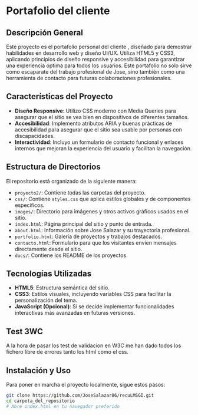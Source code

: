 # Portafolio del cliente

## Descripción General

Este proyecto es el portafolio personal del cliente , diseñado para demostrar habilidades en desarrollo web y diseño UI/UX. Utiliza HTML5 y CSS3, aplicando principios de diseño responsive y accesibilidad para garantizar una experiencia óptima para todos los usuarios. Este portafolio no solo sirve como escaparate del trabajo profesional de Jose, sino también como una herramienta de contacto para futuras colaboraciones profesionales.

## Características del Proyecto

- **Diseño Responsive**: Utilizo CSS moderno con Media Queries para asegurar que el sitio se vea bien en dispositivos de diferentes tamaños.
- **Accesibilidad**: Implemento atributos ARIA y buenas prácticas de accesibilidad para asegurar que el sitio sea usable por personas con discapacidades.
- **Interactividad**: Incluyo un formulario de contacto funcional y enlaces internos que mejoran la experiencia del usuario y facilitan la navegación.

## Estructura de Directorios

El repositorio está organizado de la siguiente manera:
- `proyecto2/`: Contiene todas las carpetas del proyecto.
- `css/`: Contiene `styles.css` que aplica estilos globales y de componentes específicos.
- `images/`: Directorio para imágenes y otros activos gráficos usados en el sitio.
- `index.html`: Página principal del sitio y punto de entrada.
- `about.html`: Información sobre Jose Salazar y su trayectoria profesional.
- `portfolio.html`: Galería de proyectos y trabajos destacados.
- `contacto.html`: Formulario para que los visitantes envíen mensajes directamente desde el sitio.
- `docs/`: Contiene los README de los proyectos.

## Tecnologías Utilizadas

- **HTML5**: Estructura semántica del sitio.
- **CSS3**: Estilos visuales, incluyendo variables CSS para facilitar la personalización del tema.
- **JavaScript (Opcional)**: Si se decide implementar funcionalidades interactivas más avanzadas en futuras versiones.

## Test 3WC
A la hora de pasar los test de validacion en W3C me han dado todos los fichero libre de errores tanto los html como el css. 
## Instalación y Uso

Para poner en marcha el proyecto localmente, sigue estos pasos:

```bash
git clone https://github.com/JoseSalazar86/recuLMSGI.git
cd carpeta_del_repositorio
# Abre index.html en tu navegador preferido
